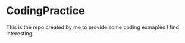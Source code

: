 # CodingPractice

This is the repo created by me to provide some coding exmaples I find interesting

